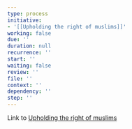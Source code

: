 ```yaml
---
type: process
initiative:
- '[[Upholding the right of muslims]]'
working: false
due: ''
duration: null
recurrence: ''
start: ''
waiting: false
review: ''
file: ''
context: ''
dependency: ''
step: ''
---
```


Link to [Upholding the right of muslims](docs/sidebar1/Initiatives/worship/Upholding%20the%20right%20of%20muslims.md)